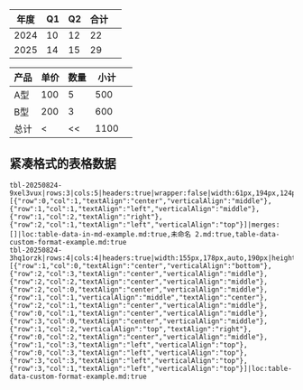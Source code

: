 <!-- table-id: tbl-20250824-9xel3vux --> 

| 年度   | Q1  | Q2  | 合计  |     |
| ---- | --- | --- | --- | --- |
| 2024 | 10  | 12  | 22  |     |
| 2025 | 14  | 15  | 29  |     |

<!-- table-id: tbl-20250824-3hq1orzk --> 

| 产品  | 单价  | 数量  | 小计   |     |
| --- | --- | --- | ---- | --- |
| A型  | 100 | 5   | 500  |     |
| B型  | 200 | 3   | 600  |     |
| 总计  | <   | <<  | 1100 |     |

## 紧凑格式的表格数据


```table-data
tbl-20250824-9xel3vux|rows:3|cols:5|headers:true|wrapper:false|width:61px,194px,124px,27px,auto|height:55px,55px,auto|align:left,left,left,left|cellStyles:[{"row":0,"col":1,"textAlign":"center","verticalAlign":"middle"},{"row":1,"col":1,"textAlign":"left","verticalAlign":"middle"},{"row":1,"col":2,"textAlign":"right"},{"row":2,"col":1,"textAlign":"left","verticalAlign":"top"}]|merges:[]|loc:table-data-in-md-example.md:true,未命名 2.md:true,table-data-custom-format-example.md:true
tbl-20250824-3hq1orzk|rows:4|cols:4|headers:true|width:155px,178px,auto,190px|height:103px,34px,20px,55px|align:left,left,left,left|cellStyles:[{"row":1,"col":0,"textAlign":"center","verticalAlign":"bottom"},{"row":2,"col":3,"textAlign":"center","verticalAlign":"middle"},{"row":2,"col":2,"textAlign":"center","verticalAlign":"middle"},{"row":2,"col":0,"textAlign":"center","verticalAlign":"middle"},{"row":1,"col":1,"verticalAlign":"middle","textAlign":"center"},{"row":2,"col":1,"textAlign":"center","verticalAlign":"middle"},{"row":0,"col":1,"textAlign":"center","verticalAlign":"middle"},{"row":3,"col":0,"textAlign":"center","verticalAlign":"middle"},{"row":1,"col":2,"verticalAlign":"top","textAlign":"right"},{"row":0,"col":2,"textAlign":"center","verticalAlign":"middle"},{"row":1,"col":3,"textAlign":"left","verticalAlign":"top"},{"row":0,"col":3,"textAlign":"left","verticalAlign":"top"},{"row":3,"col":3,"textAlign":"left","verticalAlign":"top"},{"row":3,"col":1,"textAlign":"left","verticalAlign":"top"}]|loc:table-data-custom-format-example.md:true
```
